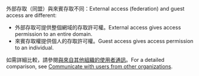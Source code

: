 <span data-ttu-id="dc613-101">外部存取（同盟）與來賓存取不同：</span><span class="sxs-lookup"><span data-stu-id="dc613-101">External access (federation) and guest access are different:</span></span>

- <span data-ttu-id="dc613-102">外部存取可提供整個網域的存取許可權。</span><span class="sxs-lookup"><span data-stu-id="dc613-102">External access gives access permission to an entire domain.</span></span>
- <span data-ttu-id="dc613-103">來賓存取權提供個人的存取許可權。</span><span class="sxs-lookup"><span data-stu-id="dc613-103">Guest access gives access permission to an individual.</span></span> 


<span data-ttu-id="dc613-104">如需詳細比較，請參閱[與來自其他組織的使用者通訊](../communicate-with-users-from-other-organizations.md)。</span><span class="sxs-lookup"><span data-stu-id="dc613-104">For a detailed comparison, see [Communicate with users from other organizations](../communicate-with-users-from-other-organizations.md).</span></span>
